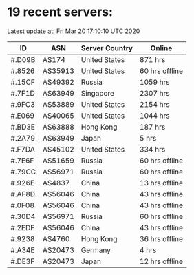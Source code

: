 # 19 recent servers:

Latest update at: Fri Mar 20 17:10:10 UTC 2020

| ID | ASN | Server Country | Online |
| -- | --- | -------------- | ------ |
| #.D09B | AS174 | United States | 871 hrs |
| #.8526 | AS35913 | United States | 60 hrs offline |
| #.15CF | AS49392 | Russia | 1059 hrs |
| #.7F1D | AS63949 | Singapore | 2307 hrs |
| #.9FC3 | AS53889 | United States | 2154 hrs |
| #.E069 | AS40065 | United States | 1044 hrs |
| #.BD3E | AS63888 | Hong Kong | 187 hrs |
| #.2A79 | AS63949 | Japan | 5 hrs |
| #.F7DA | AS45102 | United States | 334 hrs |
| #.7E6F | AS51659 | Russia | 60 hrs offline |
| #.79CC | AS56971 | Russia | 60 hrs offline |
| #.926E | AS4837 | China | 13 hrs offline |
| #.AF8D | AS56046 | China | 43 hrs offline |
| #.0F08 | AS56046 | China | 43 hrs offline |
| #.30D4 | AS56971 | Russia | 60 hrs offline |
| #.2EDF | AS56046 | China | 43 hrs offline |
| #.9238 | AS4760 | Hong Kong | 36 hrs offline |
| #.A34E | AS20473 | Germany | 4 hrs |
| #.DE3F | AS20473 | Japan | 12 hrs offline |

